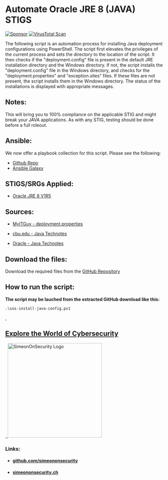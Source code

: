 
# Automate Oracle JRE 8 (JAVA) STIGS

 [![Sponsor](https://img.shields.io/badge/Sponsor-Click%20Here-ff69b4)](https://github.com/sponsors/simeononsecurity) [![VirusTotal Scan](https://github.com/simeononsecurity/Oracle-JRE-8-STIG-Script/actions/workflows/virustotal.yml/badge.svg)](https://github.com/simeononsecurity/Oracle-JRE-8-STIG-Script/actions/workflows/virustotal.yml)

The following script is an automation process for installing Java deployment configurations using PowerShell. The script first elevates the privileges of the current process and sets the directory to the location of the script. It then checks if the "deployment.config" file is present in the default JRE installation directory and the Windows directory. If not, the script installs the "deployment.config" file in the Windows directory, and checks for the "deployment.properties" and "exception.sites" files. If these files are not present, the script installs them in the Windows directory. The status of the installations is displayed with appropriate messages.

## Notes:

This will bring you to 100% compliance on the applicable STIG and might break your JAVA applications. As with any STIG, testing should be done before a full roleout.

## Ansible:
We now offer a playbook collection for this script. Please see the following:
- [Github Repo](https://github.com/simeononsecurity/Windows_STIG_Ansible)
- [Ansible Galaxy](https://galaxy.ansible.com/simeononsecurity/windows_stigs)

## STIGS/SRGs Applied:

- [Oracle JRE 8 V1R5](https://dl.dod.cyber.mil/wp-content/uploads/stigs/zip/U_Oracle_JRE_8_Windows_V1R5_STIG.zip)

## Sources:

- [MyITGuy - deployment.properties](https://gist.github.com/MyITGuy/9628895)

- [cbu.edu - Java Technotes](http://stu.cbu.edu/java/docs/technotes/guides/deploy/properties.html)

- [Oracle - Java Technotes](https://docs.oracle.com/javase/7/docs/technotes/guides/jweb/security/exception_site_list.html) 

## Download the files:

Download the required files from the [GitHub Repository](https://github.com/simeononsecurity/JAVA-STIG-Script)

## How to run the script:

**The script may be lauched from the extracted GitHub download like this:**

```
.\sos-install-java-config.ps1
```
<a href="https://simeononsecurity.ch" target="_blank" rel="noopener noreferrer">
  <h2>Explore the World of Cybersecurity</h2>
</a>
<a href="https://simeononsecurity.ch" target="_blank" rel="noopener noreferrer">
  <img src="https://simeononsecurity.ch/img/banner.png" alt="SimeonOnSecurity Logo" width="300" height="300">
</a>

### Links:
- #### [github.com/simeononsecurity](https://github.com/simeononsecurity)
- #### [simeononsecurity.ch](https://simeononsecurity.ch)
